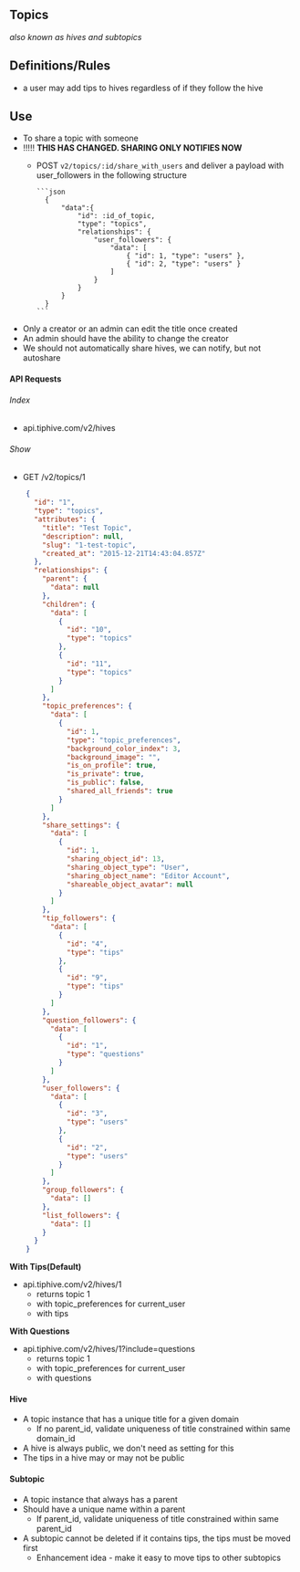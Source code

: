 ## Topics
*also known as hives and subtopics*

## Definitions/Rules
- a user may add tips to hives regardless of if they follow the hive


## Use
- To share a topic with someone
- !!!!! **THIS HAS CHANGED. SHARING ONLY NOTIFIES NOW**
  + POST `v2/topics/:id/share_with_users` and deliver a payload with user_followers in the following structure

        ```json
          {
              "data":{
                  "id": :id_of_topic,
                  "type": "topics",
                  "relationships": {
                      "user_followers": {
                          "data": [
                              { "id": 1, "type": "users" },
                              { "id": 2, "type": "users" }
                          ]
                      }
                  }
              }
          }
        ```
- Only a creator or an admin can edit the title once created
- An admin should have the ability to change the creator
- We should not automatically share hives, we can notify, but not autoshare

#### API Requests
###### Index
- api.tiphive.com/v2/hives

###### Show
- GET /v2/topics/1

```json
    {
      "id": "1",
      "type": "topics",
      "attributes": {
        "title": "Test Topic",
        "description": null,
        "slug": "1-test-topic",
        "created_at": "2015-12-21T14:43:04.857Z"
      },
      "relationships": {
        "parent": {
          "data": null
        },
        "children": {
          "data": [
            {
              "id": "10",
              "type": "topics"
            },
            {
              "id": "11",
              "type": "topics"
            }
          ]
        },
        "topic_preferences": {
          "data": [
            {
              "id": 1,
              "type": "topic_preferences",
              "background_color_index": 3,
              "background_image": "",
              "is_on_profile": true,
              "is_private": true,
              "is_public": false,
              "shared_all_friends": true
            }
          ]
        },
        "share_settings": {
          "data": [
            {
              "id": 1,
              "sharing_object_id": 13,
              "sharing_object_type": "User",
              "sharing_object_name": "Editor Account",
              "shareable_object_avatar": null
            }
          ]
        },
        "tip_followers": {
          "data": [
            {
              "id": "4",
              "type": "tips"
            },
            {
              "id": "9",
              "type": "tips"
            }
          ]
        },
        "question_followers": {
          "data": [
            {
              "id": "1",
              "type": "questions"
            }
          ]
        },
        "user_followers": {
          "data": [
            {
              "id": "3",
              "type": "users"
            },
            {
              "id": "2",
              "type": "users"
            }
          ]
        },
        "group_followers": {
          "data": []
        },
        "list_followers": {
          "data": []
        }
      }
    }
```

**With Tips(Default)**

- api.tiphive.com/v2/hives/1
  + returns topic 1
  + with topic_preferences for current_user
  + with tips

**With Questions**

- api.tiphive.com/v2/hives/1?include=questions
  + returns topic 1
  + with topic_preferences for current_user
  + with questions

#### Hive
  + A topic instance that has a unique title for a given domain
    * If no parent_id, validate uniqueness of title constrained within same domain_id
  + A hive is always public, we don't need as setting for this
  + The tips in a hive may or may not be public

#### Subtopic
  + A topic instance that always has a parent
  + Should have a unique name within a parent
    * If parent_id, validate uniqueness of title constrained within same parent_id
  + A subtopic cannot be deleted if it contains tips, the tips must be moved first
    * Enhancement idea - make it easy to move tips to other subtopics
